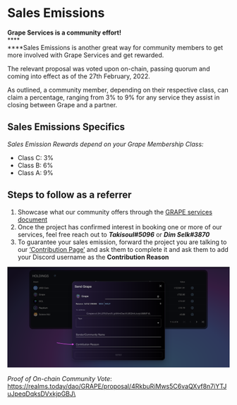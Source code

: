 # Sales Emissions

**Grape Services is a community effort!** \
****\
****Sales Emissions is another great way for community members to get more involved with Grape Services and get rewarded.

The relevant proposal was voted upon on-chain, passing quorum and coming into effect as of the 27th February, 2022.

As outlined, a community member, depending on their respective class, can claim a percentage, ranging from 3% to 9% for any service they assist in closing between Grape and a partner.&#x20;

## **Sales Emissions Specifics** <a href="#a7a9" id="a7a9"></a>

_Sales Emission Rewards depend on your Grape Membership Class:_

* Class C: 3%&#x20;
* Class B: 6%
* Class A: 9%

## Steps to follow as a referrer <a href="#a7a9" id="a7a9"></a>

1. Showcase what our community offers through the [GRAPE services document](community-services.md)
2. Once the project has confirmed interest in booking one or more of our services, feel free reach out to _**Takisoul#5096**_ or _**Dim Selk#3870**_
3. To guarantee your sales emission, forward the project you are talking to our [‘Contribution Page’](https://verify.grapes.network/#/contribute) and ask them to complete it and ask them to add your Discord username as the **Contribution Reason**

![](<../.gitbook/assets/image (3).png>)

_Proof of On-chain Community Vote_: [https://realms.today/dao/GRAPE/proposal/4RkbuRiMws5C6vaQXvf8n7iYTJuJpeqDqksDVxkjpGBJ\
](https://realms.today/dao/GRAPE/proposal/4RkbuRiMws5C6vaQXvf8n7iYTJuJpeqDqksDVxkjpGBJ)
